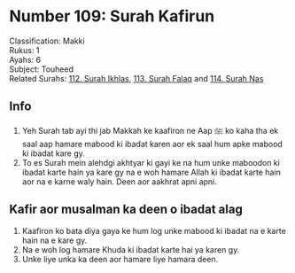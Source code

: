 # Number 109: Surah Kafirun

Classification: Makki  
Rukus: 1  
Ayahs: 6  
Subject: Touheed  
Related Surahs: [112. Surah Ikhlas](112_Surah_Ikhlas.md), [113. Surah Falaq](113_Surah_Falaq.md) and [114. Surah Nas](114_Surah_Nas.md)

## Info

1. Yeh Surah tab ayi thi jab Makkah ke kaafiron ne Aap ﷺ ko kaha tha ek saal aap hamare mabood ki ibadat karen aor ek saal hum apke mabood ki ibadat kare gy.
2. To es Surah mein alehdgi akhtyar ki gayi ke na hum unke maboodon ki ibadat karte hain ya kare gy na e woh hamare Allah ki ibadat karte hain aor na e karne waly hain. Deen aor aakhrat apni apni.

## Kafir aor musalman ka deen o ibadat alag

1. Kaafiron ko bata diya gaya ke hum log unke mabood ki ibadat na e karte hain na e kare gy.
2. Na e woh log hamare Khuda ki ibadat karte hai ya karen gy.
3. Unke liye unka ka deen aor hamare liye hamara deen.
